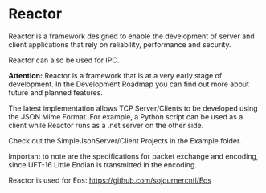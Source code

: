 # Reactor

Reactor is a framework designed to enable the development of server and client applications that rely on reliability, performance and security.

Reactor can also be used for IPC.

**Attention:** Reactor is a framework that is at a very early stage of development. In the Development Roadmap you can find out more about future and planned features.

The latest implementation allows TCP Server/Clients to be developed using the JSON Mime Format. For example, a Python script can be used as a client while Reactor runs as a .net server on the other side.

Check out the SimpleJsonServer/Client Projects in the Example folder.

Important to note are the specifications for packet exchange and encoding, since UFT-16 Little Endian is transmitted in the encoding.

Reactor is used for Eos: https://github.com/sojournercntl/Eos